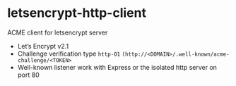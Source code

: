 # letsencrypt-http-client

ACME client for letsencrypt server

- Let’s Encrypt v2.1
- Challenge verification type `http-01` `(http://<DOMAIN>/.well-known/acme-challenge/<TOKEN>`
- Well-known listener work with Express or the isolated http server on port 80
